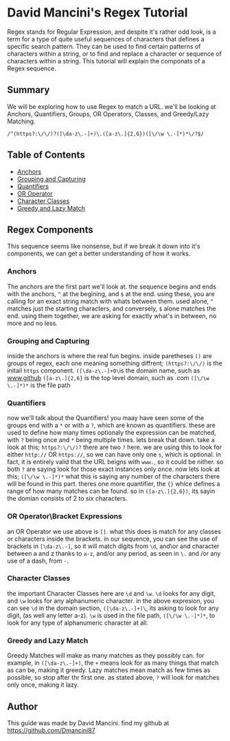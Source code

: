 # David Mancini's Regex Tutorial 


Regex stands for Regular Expression, and despite it's rather odd look, is a term for a type of quite useful sequences of characters that defines a specific search pattern. They can be used to find certain patterns of characters within a string, or to find and replace a character or sequence of characters within a string. This tutorial will explain the componats of a Regex sequence.


## Summary


We will  be exploring how to use Regex to match a URL. we'll be looking at Anchors, Quantifiers, Groups, OR Operators, Classes, and Greedy/Lazy Matching.

````
/^(https?:\/\/)?([\da-z\.-]+)\.([a-z\.]{2,6})([\/\w \.-]*)*\/?$/
````

## Table of Contents

- [Anchors](#anchors)
- [Grouping and Capturing](#grouping-and-capturing)
- [Quantifiers](#quantifiers)
- [OR Operator](#or-operator)
- [Character Classes](#character-classes)
- [Greedy and Lazy Match](#greedy-and-lazy-match)


## Regex Components
This sequence seems like nonsense, but if we break it down into it's components, we can get a better understanding of how it works.
### Anchors
The anchors are the first part we'll look at. the sequence begins and ends with the anchors, `^` at the begining, and `$` at the end. using these, you are calling for an exact string match with whats between them. used alone, `^` matches just the starting characters, and conversely, `$` alone matches the end. using them together, we are asking for exactly what's in between, no more and no less.

### Grouping and Capturing
inside the anchors is where the real fun begins. inside paretheses `()` are groups of regex, each one meaning something diffrent;
`(https?:\/\/)` is the initail `https` component.
`([\da-z\.-]+0\`is the domain name, such as www.github
`([a-z\.]{2,6}` is the top level domain, such as .com
`([\/\w \.-]*)*` is the file path

### Quantifiers
now we'll talk about the Quantifiers! you maay have seen some of the groups end with a `*` or with a `?`, which are known as quantifiers. these are used to define how many times optionaly the expression can be matched, with `?` being once and `*` being multiple times. lets break that down. take a look at this;
`https?:\/\/)?`
there are two `?` here. we are using this to look for either `http://` OR `https://`, so we can have only one `s`, which is optional. in fact, it is entirely valid that the URL beigns with `www.`, so it could be nither. so both `?` are saying look for those exact instances only once. now lets look at this;
`([\/\w \.-]*)*`
what this is saying any number of the characters there will be found in this part.
theres one more quantifier, the `{}` whice defines a range of how many matches can be found. so in 
`([a-z\.]{2,6})`, its sayin the domian consists of 2 to six characters.

### OR Operator\Bracket Expressions
an OR Operator we use above is `[]`. what this does is match for any classes or characters inside the brackets. in our sequence, you can see the use of brackets in `[\da-z\.-]`, so it will match digits from `\d`, and\or and character between a and z thanks to `a-z`, and/or any period, as seen in `\.` and /or any use of a dash, from `-`.

### Character Classes
the important Character Classes here are `\d` and `\w`. `\d` looks for any digit, and `\w` looks for any alphanumeric character. in the above expresion, you can see `\d` in the domain section, `([\da-z\.-]+)\`, its asking to look for any digit, (as well any letter a-z). `\w` is used in the file path, `([\/\w \.-]*)*`, to look for any type of alphanumeric character at all.


### Greedy and Lazy Match
Greedy Matches will make as many matches as they possibly can. for example, in `([\da-z\.-]+)`, the `+` means look for as many things that match as can be, making it greedy. Lazy matches mean match as few times as possible, so stop after thr first one. as stated above, `?` will look for matches only once, making it lazy.

## Author
This guide was made by David Mancini. find my github at https://github.com/Dmancini87
